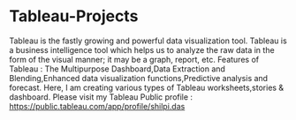 # Tableau-Projects
Tableau is the fastly growing and powerful data visualization tool. Tableau is a business intelligence tool which helps us to analyze the raw data in the form of the visual manner; it may be a graph, report, etc.
Features of Tableau : The Multipurpose Dashboard,Data Extraction and Blending,Enhanced data visualization functions,Predictive analysis and forecast.
Here, I am creating various types of Tableau worksheets,stories &amp; dashboard.
Please visit my Tableau Public profile : https://public.tableau.com/app/profile/shilpi.das
